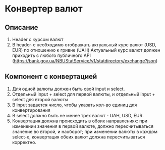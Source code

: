 # Конвертер валют

## Описание

1. Header с курсом валют
2. В header-е необходимо отображать актуальный курс валют (USD, EUR) по отношению к гривне (UAH) Актуальный курс валют должен приходить с любого публичного API
   (https://bank.gov.ua/NBUStatService/v1/statdirectory/exchange?json)

## Компонент с конвертацией

1. Для одной валюты должен быть свой input и select.
2. Отдельный input + select для первой валюты, и отдельный input + select для второй валюты
3. В input задается число, чтобы указать кол-во единиц для конвертирования
4. В select должно быть не менее трех валют - UAH, USD, EUR.
5. Конвертация должна происходить в обоих направлениях: при изменении значения в первой валюте, должно пересчитываться значение во второй, и наоборот; при изменении валюты в каждом select-е,
   конвертация обеих валют должна пересчитываться корректно.
